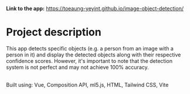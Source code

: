 **Link to the app:** https://toeaung-yeyint.github.io/image-object-detection/
<br/>

# Project description

This app detects specific objects (e.g. a person from an image with a
person in it) and display the detected objects along with their respective
confidence scores. However, it's important to note that the detection
system is not perfect and may not achieve 100% accuracy.

<br/>
Built using: Vue, Composition API, ml5.js, HTML, Tailwind CSS, Vite
